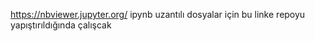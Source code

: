 https://nbviewer.jupyter.org/
ipynb uzantılı dosyalar için bu linke repoyu yapıştırıldığında çalışcak
